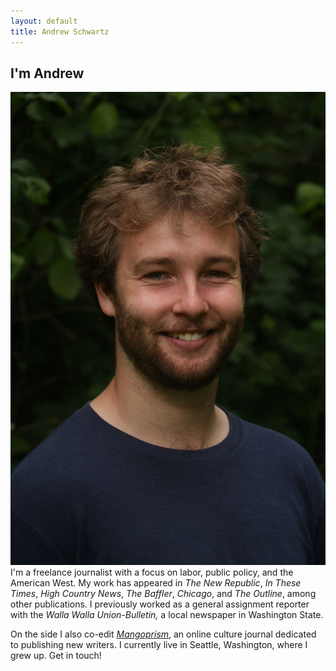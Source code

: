 ```yaml
---
layout: default
title: Andrew Schwartz
---
```




## I'm Andrew
![mainImage](/images/headshot_medium.jpg)
I'm a freelance journalist with a focus on labor, public policy, and the American West. My work has appeared in *The New Republic*, *In These Times*, *High Country News*, *The Baffler*, *Chicago*, and *The Outline*, among other publications. I previously worked as a general assignment reporter with the *Walla Walla Union-Bulletin,* a local newspaper in Washington State.

On the side I also co-edit *[Mangoprism](https://mangoprism.com/)*, an online culture journal dedicated to publishing new writers. I currently live in Seattle, Washington, where I grew up. Get in touch!

